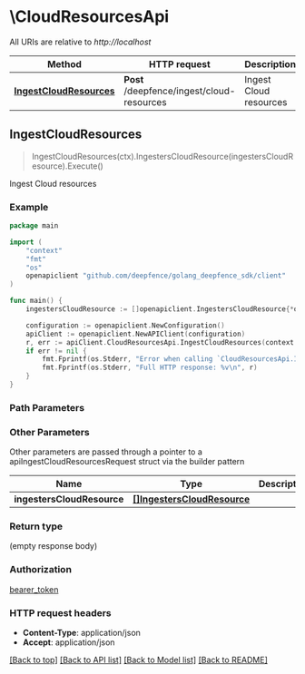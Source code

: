 # \CloudResourcesApi

All URIs are relative to *http://localhost*

Method | HTTP request | Description
------------- | ------------- | -------------
[**IngestCloudResources**](CloudResourcesApi.md#IngestCloudResources) | **Post** /deepfence/ingest/cloud-resources | Ingest Cloud resources



## IngestCloudResources

> IngestCloudResources(ctx).IngestersCloudResource(ingestersCloudResource).Execute()

Ingest Cloud resources



### Example

```go
package main

import (
    "context"
    "fmt"
    "os"
    openapiclient "github.com/deepfence/golang_deepfence_sdk/client"
)

func main() {
    ingestersCloudResource := []openapiclient.IngestersCloudResource{*openapiclient.NewIngestersCloudResource()} // []IngestersCloudResource |  (optional)

    configuration := openapiclient.NewConfiguration()
    apiClient := openapiclient.NewAPIClient(configuration)
    r, err := apiClient.CloudResourcesApi.IngestCloudResources(context.Background()).IngestersCloudResource(ingestersCloudResource).Execute()
    if err != nil {
        fmt.Fprintf(os.Stderr, "Error when calling `CloudResourcesApi.IngestCloudResources``: %v\n", err)
        fmt.Fprintf(os.Stderr, "Full HTTP response: %v\n", r)
    }
}
```

### Path Parameters



### Other Parameters

Other parameters are passed through a pointer to a apiIngestCloudResourcesRequest struct via the builder pattern


Name | Type | Description  | Notes
------------- | ------------- | ------------- | -------------
 **ingestersCloudResource** | [**[]IngestersCloudResource**](IngestersCloudResource.md) |  | 

### Return type

 (empty response body)

### Authorization

[bearer_token](../README.md#bearer_token)

### HTTP request headers

- **Content-Type**: application/json
- **Accept**: application/json

[[Back to top]](#) [[Back to API list]](../README.md#documentation-for-api-endpoints)
[[Back to Model list]](../README.md#documentation-for-models)
[[Back to README]](../README.md)

